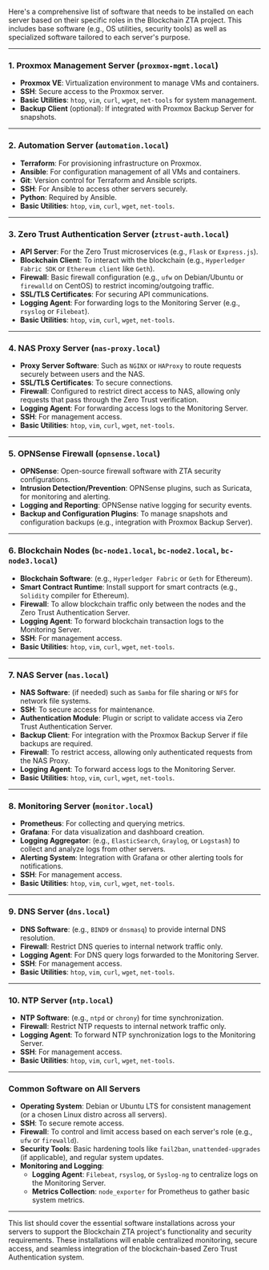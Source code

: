 Here's a comprehensive list of software that needs to be installed on each server based on their specific roles in the Blockchain ZTA project. This includes base software (e.g., OS utilities, security tools) as well as specialized software tailored to each server's purpose.

---

### **1. Proxmox Management Server (`proxmox-mgmt.local`)**

- **Proxmox VE**: Virtualization environment to manage VMs and containers.
- **SSH**: Secure access to the Proxmox server.
- **Basic Utilities**: `htop`, `vim`, `curl`, `wget`, `net-tools` for system management.
- **Backup Client** (optional): If integrated with Proxmox Backup Server for snapshots.

---

### **2. Automation Server (`automation.local`)**

- **Terraform**: For provisioning infrastructure on Proxmox.
- **Ansible**: For configuration management of all VMs and containers.
- **Git**: Version control for Terraform and Ansible scripts.
- **SSH**: For Ansible to access other servers securely.
- **Python**: Required by Ansible.
- **Basic Utilities**: `htop`, `vim`, `curl`, `wget`, `net-tools`.

---

### **3. Zero Trust Authentication Server (`ztrust-auth.local`)**

- **API Server**: For the Zero Trust microservices (e.g., `Flask` or `Express.js`).
- **Blockchain Client**: To interact with the blockchain (e.g., `Hyperledger Fabric SDK` or `Ethereum client` like `Geth`).
- **Firewall**: Basic firewall configuration (e.g., `ufw` on Debian/Ubuntu or `firewalld` on CentOS) to restrict incoming/outgoing traffic.
- **SSL/TLS Certificates**: For securing API communications.
- **Logging Agent**: For forwarding logs to the Monitoring Server (e.g., `rsyslog` or `Filebeat`).
- **Basic Utilities**: `htop`, `vim`, `curl`, `wget`, `net-tools`.

---

### **4. NAS Proxy Server (`nas-proxy.local`)**

- **Proxy Server Software**: Such as `NGINX` or `HAProxy` to route requests securely between users and the NAS.
- **SSL/TLS Certificates**: To secure connections.
- **Firewall**: Configured to restrict direct access to NAS, allowing only requests that pass through the Zero Trust verification.
- **Logging Agent**: For forwarding access logs to the Monitoring Server.
- **SSH**: For management access.
- **Basic Utilities**: `htop`, `vim`, `curl`, `wget`, `net-tools`.

---

### **5. OPNSense Firewall (`opnsense.local`)**

- **OPNSense**: Open-source firewall software with ZTA security configurations.
- **Intrusion Detection/Prevention**: OPNSense plugins, such as Suricata, for monitoring and alerting.
- **Logging and Reporting**: OPNSense native logging for security events.
- **Backup and Configuration Plugins**: To manage snapshots and configuration backups (e.g., integration with Proxmox Backup Server).

---

### **6. Blockchain Nodes (`bc-node1.local`, `bc-node2.local`, `bc-node3.local`)**

- **Blockchain Software**: (e.g., `Hyperledger Fabric` or `Geth` for Ethereum).
- **Smart Contract Runtime**: Install support for smart contracts (e.g., `Solidity` compiler for Ethereum).
- **Firewall**: To allow blockchain traffic only between the nodes and the Zero Trust Authentication Server.
- **Logging Agent**: To forward blockchain transaction logs to the Monitoring Server.
- **SSH**: For management access.
- **Basic Utilities**: `htop`, `vim`, `curl`, `wget`, `net-tools`.

---

### **7. NAS Server (`nas.local`)**

- **NAS Software**: (if needed) such as `Samba` for file sharing or `NFS` for network file systems.
- **SSH**: To secure access for maintenance.
- **Authentication Module**: Plugin or script to validate access via Zero Trust Authentication Server.
- **Backup Client**: For integration with the Proxmox Backup Server if file backups are required.
- **Firewall**: To restrict access, allowing only authenticated requests from the NAS Proxy.
- **Logging Agent**: To forward access logs to the Monitoring Server.
- **Basic Utilities**: `htop`, `vim`, `curl`, `wget`, `net-tools`.

---

### **8. Monitoring Server (`monitor.local`)**

- **Prometheus**: For collecting and querying metrics.
- **Grafana**: For data visualization and dashboard creation.
- **Logging Aggregator**: (e.g., `ElasticSearch`, `Graylog`, or `Logstash`) to collect and analyze logs from other servers.
- **Alerting System**: Integration with Grafana or other alerting tools for notifications.
- **SSH**: For management access.
- **Basic Utilities**: `htop`, `vim`, `curl`, `wget`, `net-tools`.

---

### **9. DNS Server (`dns.local`)**

- **DNS Software**: (e.g., `BIND9` or `dnsmasq`) to provide internal DNS resolution.
- **Firewall**: Restrict DNS queries to internal network traffic only.
- **Logging Agent**: For DNS query logs forwarded to the Monitoring Server.
- **SSH**: For management access.
- **Basic Utilities**: `htop`, `vim`, `curl`, `wget`, `net-tools`.

---

### **10. NTP Server (`ntp.local`)**

- **NTP Software**: (e.g., `ntpd` or `chrony`) for time synchronization.
- **Firewall**: Restrict NTP requests to internal network traffic only.
- **Logging Agent**: To forward NTP synchronization logs to the Monitoring Server.
- **SSH**: For management access.
- **Basic Utilities**: `htop`, `vim`, `curl`, `wget`, `net-tools`.

---

### **Common Software on All Servers**

- **Operating System**: Debian or Ubuntu LTS for consistent management (or a chosen Linux distro across all servers).
- **SSH**: To secure remote access.
- **Firewall**: To control and limit access based on each server's role (e.g., `ufw` or `firewalld`).
- **Security Tools**: Basic hardening tools like `fail2ban`, `unattended-upgrades` (if applicable), and regular system updates.
- **Monitoring and Logging**:
   - **Logging Agent**: `Filebeat`, `rsyslog`, or `Syslog-ng` to centralize logs on the Monitoring Server.
   - **Metrics Collection**: `node_exporter` for Prometheus to gather basic system metrics.

---

This list should cover the essential software installations across your servers to support the Blockchain ZTA project's functionality and security requirements. These installations will enable centralized monitoring, secure access, and seamless integration of the blockchain-based Zero Trust Authentication system.